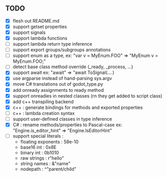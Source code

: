 ## TODO
- [x] flesh out README.md
- [x] support getset properties
- [x] support signals
- [x] support lambda functions
- [ ] support lambda return type inference
- [ ] support export groups/subgroups annotations
- [ ] support enum as a type, ex: "var v = MyEnum.FOO" => "MyEnum v = MyEnum.FOO;"
- [ ] detect base class method override (_ready, _process, ...)
- [x] support await ex: "await" => "await ToSignal(....)
- [x] use argparse instead of hand-parsing sys.argv
- [x] move C# translations out of godot_type.py
- [x] add onready assignments to ready method
- [x] support onreadies in nested classes (rn they get added to script class)
- [x] add c++ transpiling backend
- [x] c++ : generate bindings for methods and exported properties
- [ ] c++ : lambda creation syntax
- [ ] support user-defined classes in type inference
- [x] C# : rename methods/properties to Pascal-case ex: "Engine.is_editor_hint" => "Engine.IsEditorHint"
- [ ] support special literals :
  * floating exponents : 58e-10
  * base16 int : 0x8E
  * binary int : 0b1010
  * raw strings : r"hello"
  * string names : &"name"
  * nodepath : ^"parent/child"